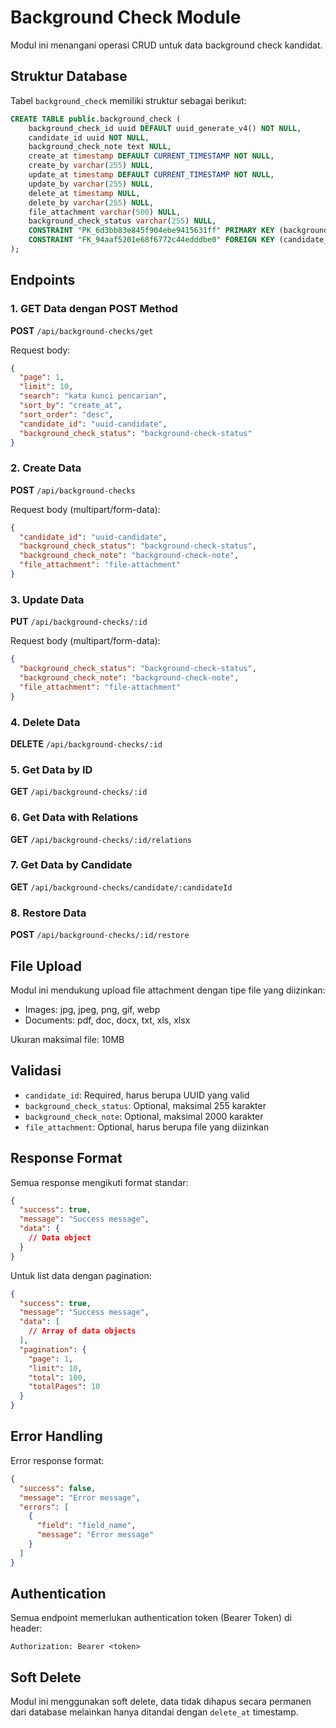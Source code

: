 # Background Check Module

Modul ini menangani operasi CRUD untuk data background check kandidat.

## Struktur Database

Tabel `background_check` memiliki struktur sebagai berikut:

```sql
CREATE TABLE public.background_check (
    background_check_id uuid DEFAULT uuid_generate_v4() NOT NULL,
    candidate_id uuid NOT NULL,
    background_check_note text NULL,
    create_at timestamp DEFAULT CURRENT_TIMESTAMP NOT NULL,
    create_by varchar(255) NULL,
    update_at timestamp DEFAULT CURRENT_TIMESTAMP NOT NULL,
    update_by varchar(255) NULL,
    delete_at timestamp NULL,
    delete_by varchar(255) NULL,
    file_attachment varchar(500) NULL,
    background_check_status varchar(255) NULL,
    CONSTRAINT "PK_6d3bb83e845f904ebe9415631ff" PRIMARY KEY (background_check_id),
    CONSTRAINT "FK_94aaf5201e68f6772c44edddbe0" FOREIGN KEY (candidate_id) REFERENCES public.candidates(candidate_id) ON DELETE CASCADE
);
```

## Endpoints

### 1. GET Data dengan POST Method
**POST** `/api/background-checks/get`

Request body:
```json
{
  "page": 1,
  "limit": 10,
  "search": "kata kunci pencarian",
  "sort_by": "create_at",
  "sort_order": "desc",
  "candidate_id": "uuid-candidate",
  "background_check_status": "background-check-status"
}
```

### 2. Create Data
**POST** `/api/background-checks`

Request body (multipart/form-data):
```json
{
  "candidate_id": "uuid-candidate",
  "background_check_status": "background-check-status",
  "background_check_note": "background-check-note",
  "file_attachment": "file-attachment"
}
```

### 3. Update Data
**PUT** `/api/background-checks/:id`

Request body (multipart/form-data):
```json
{
  "background_check_status": "background-check-status",
  "background_check_note": "background-check-note",
  "file_attachment": "file-attachment"
}
```

### 4. Delete Data
**DELETE** `/api/background-checks/:id`

### 5. Get Data by ID
**GET** `/api/background-checks/:id`

### 6. Get Data with Relations
**GET** `/api/background-checks/:id/relations`

### 7. Get Data by Candidate
**GET** `/api/background-checks/candidate/:candidateId`

### 8. Restore Data
**POST** `/api/background-checks/:id/restore`

## File Upload

Modul ini mendukung upload file attachment dengan tipe file yang diizinkan:
- Images: jpg, jpeg, png, gif, webp
- Documents: pdf, doc, docx, txt, xls, xlsx

Ukuran maksimal file: 10MB

## Validasi

- `candidate_id`: Required, harus berupa UUID yang valid
- `background_check_status`: Optional, maksimal 255 karakter
- `background_check_note`: Optional, maksimal 2000 karakter
- `file_attachment`: Optional, harus berupa file yang diizinkan

## Response Format

Semua response mengikuti format standar:

```json
{
  "success": true,
  "message": "Success message",
  "data": {
    // Data object
  }
}
```

Untuk list data dengan pagination:

```json
{
  "success": true,
  "message": "Success message",
  "data": [
    // Array of data objects
  ],
  "pagination": {
    "page": 1,
    "limit": 10,
    "total": 100,
    "totalPages": 10
  }
}
```

## Error Handling

Error response format:

```json
{
  "success": false,
  "message": "Error message",
  "errors": [
    {
      "field": "field_name",
      "message": "Error message"
    }
  ]
}
```

## Authentication

Semua endpoint memerlukan authentication token (Bearer Token) di header:

```
Authorization: Bearer <token>
```

## Soft Delete

Modul ini menggunakan soft delete, data tidak dihapus secara permanen dari database melainkan hanya ditandai dengan `delete_at` timestamp.
